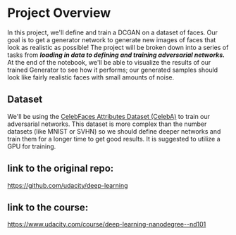 # Project Overview
In this project, we'll define and train a DCGAN on a dataset of faces. Our goal is to get a generator network to generate new images of faces that look as realistic as possible!
The project will be broken down into a series of tasks from ___loading in data to defining and training adversarial networks.___ At the end of the notebook, we'll be able to visualize the results of our trained Generator to see how it performs; our generated samples should look like fairly realistic faces with small amounts of noise.
## Dataset
We'll be using the  [CelebFaces Attributes Dataset (CelebA)](http://mmlab.ie.cuhk.edu.hk/projects/CelebA.html) to train our adversarial networks.
This dataset is more complex than the number datasets (like MNIST or SVHN) so we should define deeper networks and train them for a longer time to get good results. It is suggested to utilize a GPU for training.
## link to the original repo:
https://github.com/udacity/deep-learning
## link to the course:
https://www.udacity.com/course/deep-learning-nanodegree--nd101
